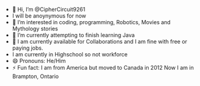 - 👋 Hi, I’m @CipherCircuit9261
- I will be anoynymous for now
 - 👀 I’m interested in coding, programming, Robotics, Movies and Mythology stories
- 🌱 I’m currently attempting to finish learning Java
- 💞️ I am currently available for Collaborations and I am fine with free or paying jobs.
- I am currently in Highschool so not workforce
- 😄 Pronouns: He/Him
- ⚡ Fun fact: I am from America but moved to Canada in 2012 Now I am in Brampton, Ontario

<!---
SoftwareEngineer2010/SoftwareEngineer2010 is a ✨ special ✨ repository because its `README.md` (this file) appears on your GitHub profile.
You can click the Preview link to take a look at your changes.
--->
